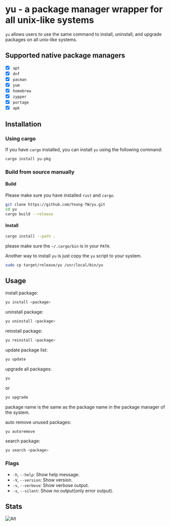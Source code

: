 # yu - a package manager wrapper for all unix-like systems

`yu` allows users to use the same command to install, uninstall, and upgrade packages on all unix-like systems.

## Supported native package managers

- [x] `apt`
- [x] `dnf`
- [x] `pacman`
- [x] `yum`
- [x] `homebrew`
- [x] `zypper`
- [x] `portage`
- [x] `apk`

## Installation

### Using cargo

If you have `cargo` installed, you can install `yu` using the following command:

```bash
cargo install yu-pkg
```

### Build from source manually

#### Build

Please make sure you have installed `rust` and `cargo`.

```bash
git clone https://github.com/Young-TW/yu.git
cd yu
cargo build --release
```

#### Install

```bash
cargo install --path .
```

please make sure the `~/.cargo/bin` is in your `PATH`.

Another way to install `yu` is just copy the `yu` script to your system.

```bash
sudo cp target/release/yu /usr/local/bin/yu
```

## Usage

install package:

```bash
yu install <package>
```

uninstall package:

```bash
yu uninstall <package>
```

reinstall package:

```bash
yu reinstall <package>
```

update package list:

```bash
yu update
```

upgrade all packages:

```bash
yu
```

or

```bash
yu upgrade
```

package name is the same as the package name in the package manager of the system.

auto remove unused packages:

```bash
yu autoremove
```

search package:

```bash
yu search <package>
```

### Flags

- `-h`, `--help`: Show help message.
- `-V`, `--version`: Show version.
- `-v`, `--verbose`: Show verbose output.
- `-s`, `--silent`: Show no output(only error output).

## Stats

![Alt](https://repobeats.axiom.co/api/embed/789e96f4a8ee75e44d631fb61bb7fa1aa348f476.svg "Repobeats analytics image")
